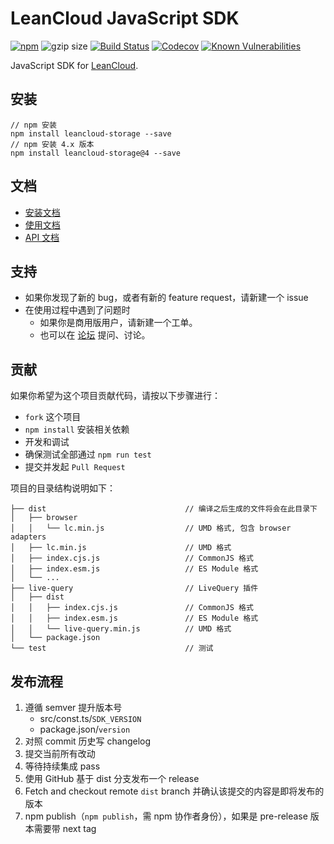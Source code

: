 # LeanCloud JavaScript SDK

[![npm](https://img.shields.io/npm/v/leancloud-storage.svg?style=flat-square)](https://www.npmjs.com/package/leancloud-storage)
![gzip size](http://img.badgesize.io/leancloud/javascript-sdk/dist/dist/av-min.js.svg?compression=gzip&style=flat-square)
[![Build Status](https://img.shields.io/travis/leancloud/javascript-sdk.svg?style=flat-square)](https://travis-ci.org/leancloud/javascript-sdk)
[![Codecov](https://img.shields.io/codecov/c/github/leancloud/javascript-sdk.svg?style=flat-square)](https://codecov.io/github/leancloud/javascript-sdk)
[![Known Vulnerabilities](https://snyk.io/test/github/leancloud/javascript-sdk/badge.svg?style=flat-square)](https://snyk.io/test/github/leancloud/javascript-sdk)

JavaScript SDK for [LeanCloud](http://leancloud.cn/).

## 安装

```
// npm 安装
npm install leancloud-storage --save
// npm 安装 4.x 版本
npm install leancloud-storage@4 --save
```

## 文档

- [安装文档](https://leancloud.cn/docs/sdk_setup-js.html)
- [使用文档](https://leancloud.cn/docs/leanstorage_guide-js.html)
- [API 文档](https://leancloud.github.io/javascript-sdk/docs/)

## 支持

- 如果你发现了新的 bug，或者有新的 feature request，请新建一个 issue
- 在使用过程中遇到了问题时
  - 如果你是商用版用户，请新建一个工单。
  - 也可以在 [论坛](https://forum.leancloud.cn/) 提问、讨论。

## 贡献

如果你希望为这个项目贡献代码，请按以下步骤进行：

- `fork` 这个项目
- `npm install` 安装相关依赖
- 开发和调试
- 确保测试全部通过 `npm run test`
- 提交并发起 `Pull Request`

项目的目录结构说明如下：

```
├── dist                               // 编译之后生成的文件将会在此目录下
│   ├── browser
│   │   └── lc.min.js                  // UMD 格式, 包含 browser adapters
│   ├── lc.min.js                      // UMD 格式
│   ├── index.cjs.js                   // CommonJS 格式
│   ├── index.esm.js                   // ES Module 格式
│   └── ...
├── live-query                         // LiveQuery 插件
│   ├── dist
│   │   ├── index.cjs.js               // CommonJS 格式
│   │   ├── index.esm.js               // ES Module 格式
│   │   └── live-query.min.js          // UMD 格式
│   └── package.json
└── test                               // 测试
```

## 发布流程

1. 遵循 semver 提升版本号
   - src/const.ts/`SDK_VERSION`
   - package.json/`version`
2. 对照 commit 历史写 changelog
3. 提交当前所有改动
4. 等待持续集成 pass
5. 使用 GitHub 基于 dist 分支发布一个 release
6. Fetch and checkout remote `dist` branch 并确认该提交的内容是即将发布的版本
7. npm publish（`npm publish`，需 npm 协作者身份），如果是 pre-release 版本需要带 next tag
